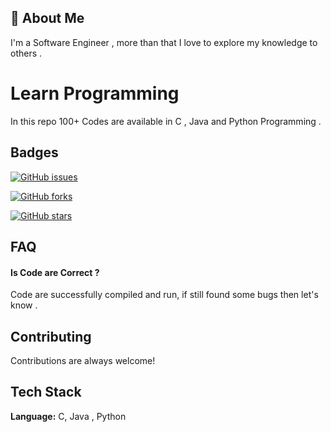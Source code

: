 ## 🚀 About Me
I'm a Software Engineer , more than that I love to 
explore my knowledge to others .

  
# Learn Programming

In this repo 100+ Codes are available in C ,
Java and Python Programming .


## Badges

[![GitHub issues](https://img.shields.io/github/issues/vishalsingh7663/Learn-Programming)](https://github.com/vishalsingh7663/Learn-Programming/issues)

[![GitHub forks](https://img.shields.io/github/forks/vishalsingh7663/Learn-Programming)](https://github.com/vishalsingh7663/Learn-Programming/network)

[![GitHub stars](https://img.shields.io/github/stars/vishalsingh7663/Learn-Programming)](https://github.com/vishalsingh7663/Learn-Programming/stargazers)
  
## FAQ

#### Is Code are Correct ?

Code are successfully compiled and run, if still found 
some bugs then let's know .

  
## Contributing

Contributions are always welcome!

  
## Tech Stack

**Language:** C, Java , Python

